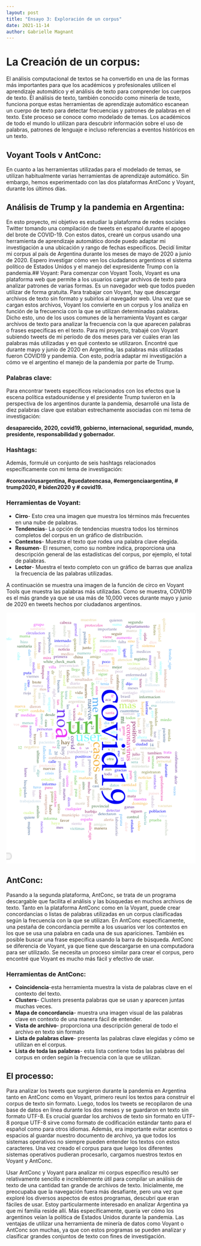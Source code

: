 ```yaml
---
layout: post
title: "Ensayo 3: Exploración de un corpus"
date: 2021-11-14
author: Gabrielle Magnant
---
```


# La Creación de un corpus: 
El análisis computacional de textos se ha convertido en una de las formas más importantes para que los académicos y profesionales utilicen el aprendizaje automático y el análisis de texto para comprender los cuerpos de texto. El análisis de texto, también conocido como minería de texto, funciona porque estas herramientas de aprendizaje automático escanean un cuerpo de texto para detectar frecuencias y patrones de palabras en el texto. Este proceso se conoce como modelado de temas. Los académicos de todo el mundo lo utilizan para descubrir información sobre el uso de palabras, patrones de lenguaje e incluso referencias a eventos históricos en un texto.

## Voyant Tools v AntConc:
En cuanto a las herramientas utilizadas para el modelado de temas, se utilizan habitualmente varias herramientas de aprendizaje automático. Sin embargo, hemos experimentado con las dos plataformas AntConc y Voyant, durante los últimos días.

## Análisis de Trump y la pandemia en Argentina:
En esto proyecto, mi objetivo es estudiar la plataforma de redes sociales Twitter tomando una compilación de tweets en español durante el apogeo del brote de COVID-19. Con estos datos, crearé un corpus usando una herramienta de aprendizaje automático donde puedo adaptar mi investigación a una ubicación y rango de fechas específicos. Decidí limitar mi corpus al país de Argentina durante los meses de mayo de 2020 a junio de 2020. Espero investigar cómo ven los ciudadanos argentinos el sistema político de Estados Unidos y el manejo del expresidente Trump con la pandemia.## Voyant: 
Para comenzar con Voyant Tools, Voyant es una plataforma web que permite a los usuarios cargar archivos de texto para analizar patrones de varias formas. Es un navegador web que todos pueden utilizar de forma gratuita. Para trabajar con Voyant, hay que descargar archivos de texto sin formato y subirlos al navegador web. Una vez que se cargan estos archivos, Voyant los convierte en un corpus y los analiza en función de la frecuencia con la que se utilizan determinadas palabras. Dicho esto, uno de los usos comunes de la herramienta Voyant es cargar archivos de texto para analizar la frecuencia con la que aparecen palabras o frases específicas en el texto. Para mi proyecto, trabajé con Voyant subiendo tweets de mi período de dos meses para ver cuáles eran las palabras más utilizadas y en qué contexto se utilizaron. Encontré que durante mayo y junio de 2020 en Argentina, las palabras más utilizadas fueron COVID19 y pandemia. Con esto, podría adaptar mi investigación a cómo ve el argentino el manejo de la pandemia por parte de Trump.

### Palabras clave:
 Para encontrar tweets específicos relacionados con los efectos que la escena política estadounidense y el presidente Trump tuvieron en la perspectiva de los argentinos durante la pandemia, desarrollé una lista de diez palabras clave que estaban estrechamente asociadas con mi tema de investigación:

**desaparecido, 2020, covid19, gobierno, internacional, seguridad, mundo, presidente, responsabilidad y gobernador.**

### Hashtags: 
Además, formulé un conjunto de seis hashtags relacionados específicamente con mi tema de investigación:

**#coronavirusargentina, #quedateencasa, #emergenciaargentina, # trump2020, # biden2020 y # covid19.**

### Herramientas de Voyant: 
- **Cirro**- Esto crea una imagen que muestra los términos más frecuentes en una nube de palabras.
- **Tendencias**- La opción de tendencias muestra todos los términos completos del corpus en un gráfico de distribución.
- **Contextos**- Muestra el texto que rodea una palabra clave elegida.
- **Resumen**- El resumen, como su nombre indica, proporciona una descripción general de las estadísticas del corpus, por ejemplo, el total de palabras.
- **Lector**- Muestra el texto completo con un gráfico de barras que analiza la frecuencia de las palabras utilizadas.


A continuación se muestra una imagen de la función de circo en Voyant Tools que muestra las palabras más utilizadas. Como se muestra, COVID19 es el más grande ya que se usa más de 10,000 veces durante mayo y junio de 2020 en tweets hechos por ciudadanos argentinos.

<img src="/assets/images/Untitled.png" alt="vacia" width="600"/>




## AntConc: 

Pasando a la segunda plataforma, AntConc, se trata de un programa descargable que facilita el análisis y las búsquedas en muchos archivos de texto. Tanto en la plataforma AntConc como en la Voyant, puede crear concordancias o listas de palabras utilizadas en un corpus clasificadas según la frecuencia con la que se utilizan. En AntConc específicamente, una pestaña de concordancia permite a los usuarios ver los contextos en los que se usa una palabra en cada una de sus apariciones. También es posible buscar una frase específica usando la barra de búsqueda. AntConc se diferencia de Voyant, ya que tiene que descargarse en una computadora para ser utilizado. Se necesita un proceso similar para crear el corpus, pero encontré que Voyant es mucho más fácil y efectivo de usar.

### Herramientas de AntConc: 
- **Coincidencia**-esta herramienta muestra la vista de palabras clave en el contexto del texto.
- **Clusters**- Clusters presenta palabras que se usan y aparecen juntas muchas veces.
- **Mapa de concordancia**- muestra una imagen visual de las palabras clave en contexto de una manera fácil de entender.
- **Vista de archivo**- proporciona una descripción general de todo el archivo en texto sin formato
-  **Lista de palabras clave**- presenta las palabras clave elegidas y cómo se utilizan en el corpus.
-  **Lista de toda las palabras**- esta lista contiene todas las palabras del corpus en orden según la frecuencia con la que se utilizan.





## El processo: 

Para analizar los tweets que surgieron durante la pandemia en Argentina tanto en AntConc como en Voyant, primero reuní los textos para construir el corpus de texto sin formato. Luego, todos los tweets se recopilaron de una base de datos en línea durante los dos meses y se guardaron en texto sin formato UTF-8. Es crucial guardar los archivos de texto sin formato en UTF-8 porque UTF-8 sirve como formato de codificación estándar tanto para el español como para otros idiomas. Además, era importante evitar acentos o espacios al guardar nuestro documento de archivo, ya que todos los sistemas operativos no siempre pueden entender los textos con estos caracteres. Una vez creado el corpus para que luego los diferentes sistemas operativos pudieran procesarlo, cargamos nuestros textos en Voyant y AntConc.


Usar AntConc y Voyant para analizar mi corpus específico resultó ser relativamente sencillo e increíblemente útil para compilar un análisis de texto de una cantidad tan grande de archivos de texto. Inicialmente, me preocupaba que la navegación fuera más desafiante, pero una vez que exploré los diversos aspectos de estos programas, descubrí que eran fáciles de usar. Estoy particularmente interesado en analizar Argentina ya que mi familia reside allí. Más específicamente, quería ver cómo los argentinos veían la política de Estados Unidos durante la pandemia. Las ventajas de utilizar una herramienta de minería de datos como Voyant o AntConc son muchas, ya que con estos programas se pueden analizar y clasificar grandes conjuntos de texto con fines de investigación.
